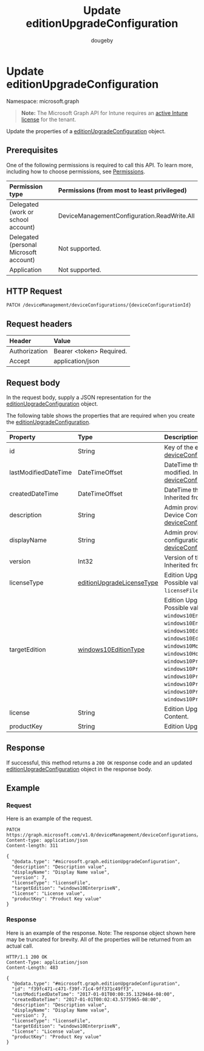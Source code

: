 ﻿---
title: "Update editionUpgradeConfiguration"
description: "Update the properties of a editionUpgradeConfiguration object."
author: "dougeby"
localization_priority: Normal
ms.prod: "intune"
doc_type: apiPageType
---

# Update editionUpgradeConfiguration

Namespace: microsoft.graph

> **Note:** The Microsoft Graph API for Intune requires an [active Intune license](https://go.microsoft.com/fwlink/?linkid=839381) for the tenant.

Update the properties of a [editionUpgradeConfiguration](../resources/intune-deviceconfig-editionupgradeconfiguration.md) object.

## Prerequisites

One of the following permissions is required to call this API. To learn more, including how to choose permissions, see [Permissions](/graph/permissions-reference).

| Permission type                        | Permissions (from most to least privileged) |
| :------------------------------------- | :------------------------------------------ |
| Delegated (work or school account)     | DeviceManagementConfiguration.ReadWrite.All |
| Delegated (personal Microsoft account) | Not supported.                              |
| Application                            | Not supported.                              |

## HTTP Request

<!-- {
  "blockType": "ignored"
}
-->

```http
PATCH /deviceManagement/deviceConfigurations/{deviceConfigurationId}
```

## Request headers

| Header        | Value                          |
| :------------ | :----------------------------- |
| Authorization | Bearer &lt;token&gt; Required. |
| Accept        | application/json               |

## Request body

In the request body, supply a JSON representation for the [editionUpgradeConfiguration](../resources/intune-deviceconfig-editionupgradeconfiguration.md) object.

The following table shows the properties that are required when you create the [editionUpgradeConfiguration](../resources/intune-deviceconfig-editionupgradeconfiguration.md).

| Property             | Type                                                                                       | Description                                                                                                                                                                                                                                                                                                                                                                                                      |
| :------------------- | :----------------------------------------------------------------------------------------- | :--------------------------------------------------------------------------------------------------------------------------------------------------------------------------------------------------------------------------------------------------------------------------------------------------------------------------------------------------------------------------------------------------------------- |
| id                   | String                                                                                     | Key of the entity. Inherited from [deviceConfiguration](../resources/intune-deviceconfig-deviceconfiguration.md)                                                                                                                                                                                                                                                                                                 |
| lastModifiedDateTime | DateTimeOffset                                                                             | DateTime the object was last modified. Inherited from [deviceConfiguration](../resources/intune-deviceconfig-deviceconfiguration.md)                                                                                                                                                                                                                                                                             |
| createdDateTime      | DateTimeOffset                                                                             | DateTime the object was created. Inherited from [deviceConfiguration](../resources/intune-deviceconfig-deviceconfiguration.md)                                                                                                                                                                                                                                                                                   |
| description          | String                                                                                     | Admin provided description of the Device Configuration. Inherited from [deviceConfiguration](../resources/intune-deviceconfig-deviceconfiguration.md)                                                                                                                                                                                                                                                            |
| displayName          | String                                                                                     | Admin provided name of the device configuration. Inherited from [deviceConfiguration](../resources/intune-deviceconfig-deviceconfiguration.md)                                                                                                                                                                                                                                                                   |
| version              | Int32                                                                                      | Version of the device configuration. Inherited from [deviceConfiguration](../resources/intune-deviceconfig-deviceconfiguration.md)                                                                                                                                                                                                                                                                               |
| licenseType          | [editionUpgradeLicenseType](../resources/intune-deviceconfig-editionupgradelicensetype.md) | Edition Upgrade License Type. Possible values are: `productKey`, `licenseFile`.                                                                                                                                                                                                                                                                                                                                  |
| targetEdition        | [windows10EditionType](../resources/intune-deviceconfig-windows10editiontype.md)           | Edition Upgrade Target Edition. Possible values are: `windows10Enterprise`, `windows10EnterpriseN`, `windows10Education`, `windows10EducationN`, `windows10MobileEnterprise`, `windows10HolographicEnterprise`, `windows10Professional`, `windows10ProfessionalN`, `windows10ProfessionalEducation`, `windows10ProfessionalEducationN`, `windows10ProfessionalWorkstation`, `windows10ProfessionalWorkstationN`. |
| license              | String                                                                                     | Edition Upgrade License File Content.                                                                                                                                                                                                                                                                                                                                                                            |
| productKey           | String                                                                                     | Edition Upgrade Product Key.                                                                                                                                                                                                                                                                                                                                                                                     |

## Response

If successful, this method returns a `200 OK` response code and an updated [editionUpgradeConfiguration](../resources/intune-deviceconfig-editionupgradeconfiguration.md) object in the response body.

## Example

### Request

Here is an example of the request.

```http
PATCH https://graph.microsoft.com/v1.0/deviceManagement/deviceConfigurations/{deviceConfigurationId}
Content-type: application/json
Content-length: 311

{
  "@odata.type": "#microsoft.graph.editionUpgradeConfiguration",
  "description": "Description value",
  "displayName": "Display Name value",
  "version": 7,
  "licenseType": "licenseFile",
  "targetEdition": "windows10EnterpriseN",
  "license": "License value",
  "productKey": "Product Key value"
}
```

### Response

Here is an example of the response. Note: The response object shown here may be truncated for brevity. All of the properties will be returned from an actual call.

```http
HTTP/1.1 200 OK
Content-Type: application/json
Content-Length: 483

{
  "@odata.type": "#microsoft.graph.editionUpgradeConfiguration",
  "id": "f39fc471-c471-f39f-71c4-9ff371c49ff3",
  "lastModifiedDateTime": "2017-01-01T00:00:35.1329464-08:00",
  "createdDateTime": "2017-01-01T00:02:43.5775965-08:00",
  "description": "Description value",
  "displayName": "Display Name value",
  "version": 7,
  "licenseType": "licenseFile",
  "targetEdition": "windows10EnterpriseN",
  "license": "License value",
  "productKey": "Product Key value"
}
```
